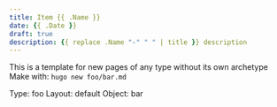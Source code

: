 ```yaml
---
title: Item {{ .Name }}
date: {{ .Date }}
draft: true
description: {{ replace .Name "-" " " | title }} description
---
```


This is a template for new pages of any type without its own archetype
Make with: `hugo new foo/bar.md`

Type: foo
Layout: default
Object: bar
